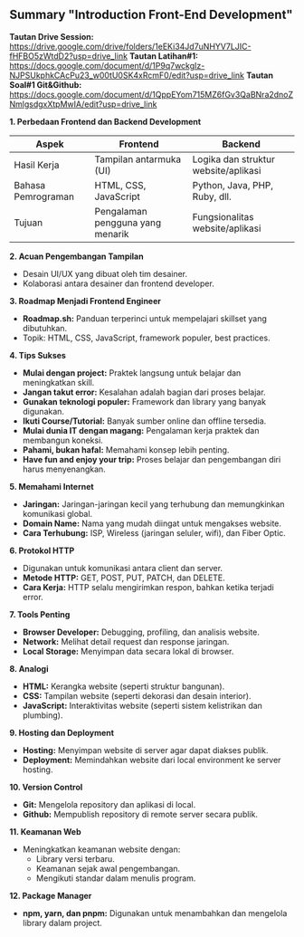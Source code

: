 ## Summary "Introduction Front-End Development"
**Tautan Drive Session:** https://drive.google.com/drive/folders/1eEKi34Jd7uNHYV7LJIC-fHFBO5zWtdD2?usp=drive_link
**Tautan Latihan#1:** https://docs.google.com/document/d/1P9q7wckgIz-NJPSUkphkCAcPu23_w00tU0SK4xRcmF0/edit?usp=drive_link
**Tautan Soal#1 Git&Github:** https://docs.google.com/document/d/1QppEYom715MZ6fGv3QaBNra2dnoZNmlgsdgxXtpMwIA/edit?usp=drive_link


**1. Perbedaan Frontend dan Backend Development**

| Aspek | Frontend | Backend |
|---|---|---|
| Hasil Kerja | Tampilan antarmuka (UI) | Logika dan struktur website/aplikasi |
| Bahasa Pemrograman | HTML, CSS, JavaScript | Python, Java, PHP, Ruby, dll. |
| Tujuan | Pengalaman pengguna yang menarik | Fungsionalitas website/aplikasi |

**2. Acuan Pengembangan Tampilan**

* Desain UI/UX yang dibuat oleh tim desainer.
* Kolaborasi antara desainer dan frontend developer.

**3. Roadmap Menjadi Frontend Engineer**

* **Roadmap.sh:** Panduan terperinci untuk mempelajari skillset yang dibutuhkan.
* Topik: HTML, CSS, JavaScript, framework populer, best practices.

**4. Tips Sukses**

* **Mulai dengan project:** Praktek langsung untuk belajar dan meningkatkan skill.
* **Jangan takut error:** Kesalahan adalah bagian dari proses belajar.
* **Gunakan teknologi populer:** Framework dan library yang banyak digunakan.
* **Ikuti Course/Tutorial:** Banyak sumber online dan offline tersedia.
* **Mulai dunia IT dengan magang:** Pengalaman kerja praktek dan membangun koneksi.
* **Pahami, bukan hafal:** Memahami konsep lebih penting.
* **Have fun and enjoy your trip:** Proses belajar dan pengembangan diri harus menyenangkan.

**5. Memahami Internet**

* **Jaringan:** Jaringan-jaringan kecil yang terhubung dan memungkinkan komunikasi global.
* **Domain Name:** Nama yang mudah diingat untuk mengakses website.
* **Cara Terhubung:** ISP, Wireless (jaringan seluler, wifi), dan Fiber Optic.

**6. Protokol HTTP**

* Digunakan untuk komunikasi antara client dan server.
* **Metode HTTP:** GET, POST, PUT, PATCH, dan DELETE.
* **Cara Kerja:** HTTP selalu mengirimkan respon, bahkan ketika terjadi error.

**7. Tools Penting**

* **Browser Developer:** Debugging, profiling, dan analisis website.
* **Network:** Melihat detail request dan response jaringan.
* **Local Storage:** Menyimpan data secara lokal di browser.

**8. Analogi**

* **HTML:** Kerangka website (seperti struktur bangunan).
* **CSS:** Tampilan website (seperti dekorasi dan desain interior).
* **JavaScript:** Interaktivitas website (seperti sistem kelistrikan dan plumbing).

**9. Hosting dan Deployment**

* **Hosting:** Menyimpan website di server agar dapat diakses publik.
* **Deployment:** Memindahkan website dari local environment ke server hosting.

**10. Version Control**

* **Git:** Mengelola repository dan aplikasi di local.
* **Github:** Mempublish repository di remote server secara publik.

**11. Keamanan Web**

* Meningkatkan keamanan website dengan:
    * Library versi terbaru.
    * Keamanan sejak awal pengembangan.
    * Mengikuti standar dalam menulis program.

**12. Package Manager**

* **npm, yarn, dan pnpm:** Digunakan untuk menambahkan dan mengelola library dalam project.
